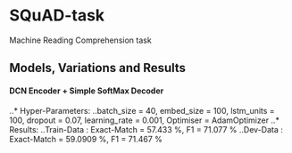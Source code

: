 # SQuAD-task
Machine Reading Comprehension task

## Models, Variations and Results
#### DCN Encoder + Simple SoftMax Decoder
..* Hyper-Parameters:
..batch_size = 40, embed_size = 100, lstm_units = 100, dropout = 0.07, learning_rate = 0.001, Optimiser = AdamOptimizer
..* Results:
..Train-Data : Exact-Match = 57.433 %, F1 = 71.077 %
..Dev-Data   : Exact-Match = 59.0909 %, F1 = 71.467 %
    
